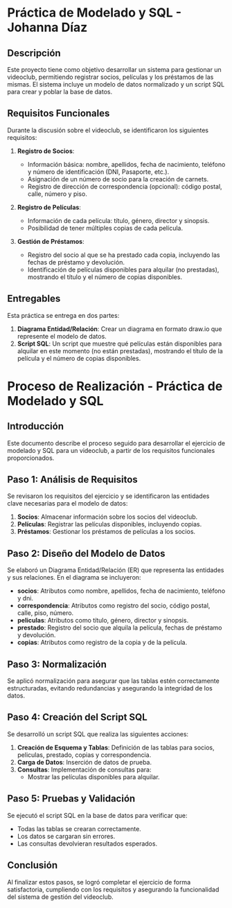 # Práctica de Modelado y SQL - Johanna Díaz

## Descripción

Este proyecto tiene como objetivo desarrollar un sistema para gestionar un videoclub, permitiendo registrar socios, películas y los préstamos de las mismas. El sistema incluye un modelo de datos normalizado y un script SQL para crear y poblar la base de datos.

## Requisitos Funcionales

Durante la discusión sobre el videoclub, se identificaron los siguientes requisitos:

1. **Registro de Socios**: 
   - Información básica: nombre, apellidos, fecha de nacimiento, teléfono y número de identificación (DNI, Pasaporte, etc.).
   - Asignación de un número de socio para la creación de carnets.
   - Registro de dirección de correspondencia (opcional): código postal, calle, número y piso.

2. **Registro de Películas**:
   - Información de cada película: título, género, director y sinopsis.
   - Posibilidad de tener múltiples copias de cada película.

3. **Gestión de Préstamos**:
   - Registro del socio al que se ha prestado cada copia, incluyendo las fechas de préstamo y devolución.
   - Identificación de películas disponibles para alquilar (no prestadas), mostrando el título y el número de copias disponibles.

## Entregables

Esta práctica se entrega en dos partes:
1. **Diagrama Entidad/Relación**: Crear un diagrama en formato draw.io que represente el modelo de datos.
2. **Script SQL**: Un script que muestre qué películas están disponibles para alquilar en este momento (no están prestadas), mostrando el título de la película y el número de copias disponibles.

# Proceso de Realización - Práctica de Modelado y SQL

## Introducción

Este documento describe el proceso seguido para desarrollar el ejercicio de modelado y SQL para un videoclub, a partir de los requisitos funcionales proporcionados.

## Paso 1: Análisis de Requisitos

Se revisaron los requisitos del ejercicio y se identificaron las entidades clave necesarias para el modelo de datos:

1. **Socios**: Almacenar información sobre los socios del videoclub.
2. **Películas**: Registrar las películas disponibles, incluyendo copias.
3. **Préstamos**: Gestionar los préstamos de películas a los socios.

## Paso 2: Diseño del Modelo de Datos

Se elaboró un Diagrama Entidad/Relación (ER) que representa las entidades y sus relaciones. En el diagrama se incluyeron:

- **socios**: Atributos como nombre, apellidos, fecha de nacimiento, teléfono y dni.
- **correspondencia**: Atributos como registro del socio, código postal, calle, piso, número.
- **peliculas**: Atributos como título, género, director y sinopsis.
- **prestado**: Registro del socio que alquila la película, fechas de préstamo y devolución.
- **copias**: Atributos como registro de la copia y de la película.

## Paso 3: Normalización

Se aplicó normalización para asegurar que las tablas estén correctamente estructuradas, evitando redundancias y asegurando la integridad de los datos.

## Paso 4: Creación del Script SQL

Se desarrolló un script SQL que realiza las siguientes acciones:

1. **Creación de Esquema y Tablas**: Definición de las tablas para socios, peliculas, prestado, copias y correspondencia.
2. **Carga de Datos**: Inserción de datos de prueba.
3. **Consultas**: Implementación de consultas para:
   - Mostrar las películas disponibles para alquilar.

## Paso 5: Pruebas y Validación

Se ejecutó el script SQL en la base de datos para verificar que:
- Todas las tablas se crearan correctamente.
- Los datos se cargaran sin errores.
- Las consultas devolvieran resultados esperados.

## Conclusión

Al finalizar estos pasos, se logró completar el ejercicio de forma satisfactoria, cumpliendo con los requisitos y asegurando la funcionalidad del sistema de gestión del videoclub.


